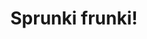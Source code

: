 ---
slug: sprunki-frunki
title: Sprunki frunki!
description: "Sprunki frunki! is an exciting online game. Play for free directly in your browser!"
icon: /images/popular_mods/Sprunki frunki.png
url: https://wowtbc.net/sprunkin/sprunki-frunki/index.html
previewImage: /images/popular_mods/Sprunki frunki.png
type: popular mods

# SEO配置
seo:
  title: "Sprunki frunki! - Play Free Online Game | Fun Browser Games"
  description: "Sprunki frunki! - Play this fun online game for free in your browser. No download required!"
  ogImage: "/images/popular_mods/Sprunki frunki.png"
  keywords: "sprunki-frunki, online game, browser game, free game, popular mods game, play online"

videoUrls:
  - https://www.youtube.com/embed/example1
  - https://www.youtube.com/embed/example2

whyPlay:
  title: "Why Play Sprunki frunki!?"
  items:
    - "Immersive Gameplay: Sprunki frunki! offers an engaging and immersive gaming experience that will keep you entertained for hours"
    - "Challenging Levels: Test your skills with increasingly difficult challenges and obstacles"
    - "Beautiful Graphics: Enjoy stunning visuals and smooth animations that bring the game world to life"
    - "Regular Updates: New content and features are added regularly to keep the game fresh and exciting"
    - "Free to Play: Experience all the fun without spending a penny"
    - "Community Features: Connect with other players, share strategies, and compete for high scores"
    - "Cross-Platform: Play on any device with a web browser, no downloads required"

features:
  title: "Key Features of Sprunki frunki!"
  image: "/images/popular_mods/Sprunki frunki.png"
  items:
    - "Intuitive Controls: Easy to learn controls make Sprunki frunki! accessible for players of all skill levels"
    - "Multiple Game Modes: Enjoy various gameplay options that provide different challenges and experiences"
    - "Character Customization: Personalize your gaming experience with unique characters and items"
    - "Achievement System: Complete special tasks to earn rewards and recognition"
    - "Leaderboards: Compete with players worldwide and see who can achieve the highest scores"

characteristics:
  title: "Game Characteristics"
  image: "/images/popular_mods/Sprunki frunki.png"
  items:
    - "Genre: Popular mods game with elements of strategy and skill"
    - "Difficulty: Suitable for both casual gamers and those seeking a challenge"
    - "Play Time: Quick sessions or extended gameplay, depending on your preference"
    - "Art Style: Vibrant and engaging visuals that enhance the gaming experience"
    - "Sound Design: Immersive audio that complements the gameplay perfectly"

info: "Sprunki frunki! is an exciting online game that offers players a unique and engaging gaming experience. With its intuitive controls, stunning visuals, and challenging gameplay, Sprunki frunki! provides hours of entertainment for players of all ages and skill levels. Whether you're looking for a quick gaming session during a break or an extended play session, Sprunki frunki! delivers an immersive experience that will keep you coming back for more. The game features multiple levels of increasing difficulty, ensuring that players are constantly challenged as they progress. With regular updates adding new content and features, Sprunki frunki! remains fresh and exciting, providing endless entertainment options for its growing community of players."

howToPlayIntro: "Welcome to Sprunki frunki!! This guide will walk you through the basics and help you master the game. Whether you're a beginner or looking to improve your skills, these tips and instructions will enhance your gaming experience."

howToPlaySteps:
  - title: "Getting Started"
    description: "Begin your Sprunki frunki! adventure by familiarizing yourself with the controls. Use your keyboard or mouse to navigate through the game interface. The tutorial will guide you through the basic mechanics and help you understand the objectives."
  - title: "Understanding the Objectives"
    description: "In Sprunki frunki!, your main goal is to progress through levels by completing specific objectives. Each level presents unique challenges that require different strategies and approaches."
  - title: "Mastering the Controls"
    description: "Practice using the controls to improve your precision and reaction time. Sprunki frunki! requires quick reflexes and strategic thinking to overcome obstacles and defeat opponents."
  - title: "Utilizing Power-ups"
    description: "Collect power-ups throughout the game to enhance your abilities and overcome difficult challenges. Each power-up offers unique advantages that can be crucial for success."
  - title: "Developing Strategies"
    description: "As you progress in Sprunki frunki!, develop effective strategies for different scenarios. Analyze patterns, anticipate challenges, and adapt your approach to maximize your performance."

faq:
  title: "Frequently Asked Questions about Sprunki frunki!"
  items:
    - question: "Is Sprunki frunki! free to play?"
      answer: "Yes, Sprunki frunki! is completely free to play directly in your web browser. No downloads or purchases are required to enjoy the full game experience."
    - question: "Can I play Sprunki frunki! on mobile devices?"
      answer: "Yes, Sprunki frunki! is optimized for both desktop and mobile play. You can enjoy the game on any device with a web browser and internet connection."
    - question: "Are there any in-game purchases?"
      answer: "While Sprunki frunki! is free to play, there may be optional in-game purchases available for cosmetic items or additional features that don't affect core gameplay."
    - question: "How often is Sprunki frunki! updated?"
      answer: "The developers regularly update Sprunki frunki! with new content, features, and improvements based on player feedback and game performance."
    - question: "Can I play Sprunki frunki! offline?"
      answer: "Currently, Sprunki frunki! requires an internet connection to play as it's a browser-based online game."
    - question: "Is Sprunki frunki! suitable for children?"
      answer: "Yes, Sprunki frunki! is designed to be family-friendly and suitable for players of all ages."
    - question: "How do I report bugs or issues?"
      answer: "If you encounter any problems while playing Sprunki frunki!, you can report them through the game's support page or contact the developers directly through their website."
    - question: "Still Have Questions?"
      answer: "If you have additional questions about Sprunki frunki! that aren't covered in this FAQ, please visit our support center or contact our customer service team for assistance."
---